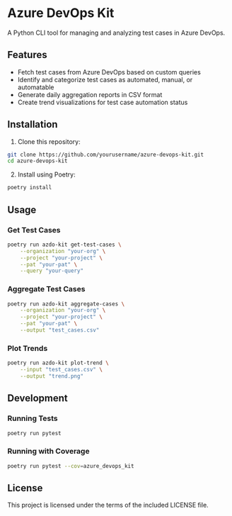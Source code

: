 # Azure DevOps Kit

A Python CLI tool for managing and analyzing test cases in Azure DevOps.

## Features

- Fetch test cases from Azure DevOps based on custom queries
- Identify and categorize test cases as automated, manual, or automatable
- Generate daily aggregation reports in CSV format
- Create trend visualizations for test case automation status

## Installation

1. Clone this repository:

```bash
git clone https://github.com/yourusername/azure-devops-kit.git
cd azure-devops-kit
```

2. Install using Poetry:

```bash
poetry install
```

## Usage

### Get Test Cases

```bash
poetry run azdo-kit get-test-cases \
    --organization "your-org" \
    --project "your-project" \
    --pat "your-pat" \
    --query "your-query"
```

### Aggregate Test Cases

```bash
poetry run azdo-kit aggregate-cases \
    --organization "your-org" \
    --project "your-project" \
    --pat "your-pat" \
    --output "test_cases.csv"
```

### Plot Trends

```bash
poetry run azdo-kit plot-trend \
    --input "test_cases.csv" \
    --output "trend.png"
```

## Development

### Running Tests

```bash
poetry run pytest
```

### Running with Coverage

```bash
poetry run pytest --cov=azure_devops_kit
```

## License

This project is licensed under the terms of the included LICENSE file.
